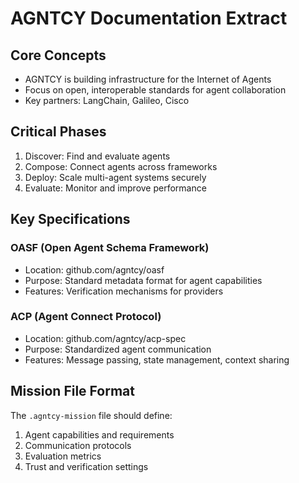 # AGNTCY Documentation Extract

## Core Concepts
- AGNTCY is building infrastructure for the Internet of Agents
- Focus on open, interoperable standards for agent collaboration
- Key partners: LangChain, Galileo, Cisco

## Critical Phases
1. Discover: Find and evaluate agents
2. Compose: Connect agents across frameworks
3. Deploy: Scale multi-agent systems securely
4. Evaluate: Monitor and improve performance

## Key Specifications

### OASF (Open Agent Schema Framework)
- Location: github.com/agntcy/oasf
- Purpose: Standard metadata format for agent capabilities
- Features: Verification mechanisms for providers

### ACP (Agent Connect Protocol)
- Location: github.com/agntcy/acp-spec
- Purpose: Standardized agent communication
- Features: Message passing, state management, context sharing

## Mission File Format
The `.agntcy-mission` file should define:
1. Agent capabilities and requirements
2. Communication protocols
3. Evaluation metrics
4. Trust and verification settings
